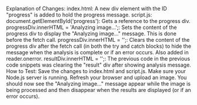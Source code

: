 Explanation of Changes:
index.html: A new div element with the ID "progress" is added to hold the progress message.
script.js:
document.getElementById('progress'): Gets a reference to the progress div.
progressDiv.innerHTML = 'Analyzing image...';: Sets the content of the progress div to display the "Analyzing image..." message. This is done before the fetch call.
progressDiv.innerHTML = '';: Clears the content of the progress div after the fetch call (in both the try and catch blocks) to hide the message when the analysis is complete or if an error occurs. Also added in reader.onerror.
resultDiv.innerHTML = '';: The previous code in the previous code snippets was clearing the "result" div after showing analysis message.
How to Test:
Save the changes to index.html and script.js.
Make sure your Node.js server is running.
Refresh your browser and upload an image.
You should now see the "Analyzing image..." message appear while the image is being processed and then disappear when the results are displayed (or if an error occurs).
